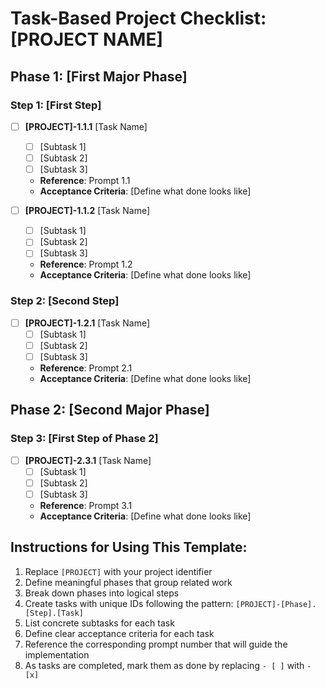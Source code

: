 # Task-Based Project Checklist: [PROJECT NAME]

## Phase 1: [First Major Phase]

### Step 1: [First Step]
- [ ] **[PROJECT]-1.1.1** [Task Name]
  - [ ] [Subtask 1]
  - [ ] [Subtask 2]
  - [ ] [Subtask 3]
  - **Reference**: Prompt 1.1
  - **Acceptance Criteria**: [Define what done looks like]

- [ ] **[PROJECT]-1.1.2** [Task Name]
  - [ ] [Subtask 1]
  - [ ] [Subtask 2]
  - [ ] [Subtask 3]
  - **Reference**: Prompt 1.2
  - **Acceptance Criteria**: [Define what done looks like]

### Step 2: [Second Step]
- [ ] **[PROJECT]-1.2.1** [Task Name]
  - [ ] [Subtask 1]
  - [ ] [Subtask 2]
  - [ ] [Subtask 3]
  - **Reference**: Prompt 2.1
  - **Acceptance Criteria**: [Define what done looks like]

## Phase 2: [Second Major Phase]

### Step 3: [First Step of Phase 2]
- [ ] **[PROJECT]-2.3.1** [Task Name]
  - [ ] [Subtask 1]
  - [ ] [Subtask 2]
  - [ ] [Subtask 3]
  - **Reference**: Prompt 3.1
  - **Acceptance Criteria**: [Define what done looks like]

<!-- Continue with additional phases, steps, and tasks as needed -->

## Instructions for Using This Template:

1. Replace `[PROJECT]` with your project identifier
2. Define meaningful phases that group related work
3. Break down phases into logical steps
4. Create tasks with unique IDs following the pattern: `[PROJECT]-[Phase].[Step].[Task]`
5. List concrete subtasks for each task
6. Define clear acceptance criteria for each task
7. Reference the corresponding prompt number that will guide the implementation
8. As tasks are completed, mark them as done by replacing `- [ ]` with `- [x]`